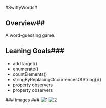 #SwiftyWords#
## Overview##
A word-guessing game.
## Leaning Goals###
 
<ul>
	<li>addTarget()</li>
	<li>enumerate()</li>
	<li>countElements()</li>
	<li>stringByReplacingOccurrencesOfString()()</li>
	<li>property observers</li>
    <li>property observers</li>
</ul>
### images ###
<img src="https://github.com/macbellingrath/SwiftyWords/blob/master/1.png" alt="1" </img>
<img src="https://github.com/macbellingrath/SwiftyWords/blob/master/2.png" alt="2"</img>
